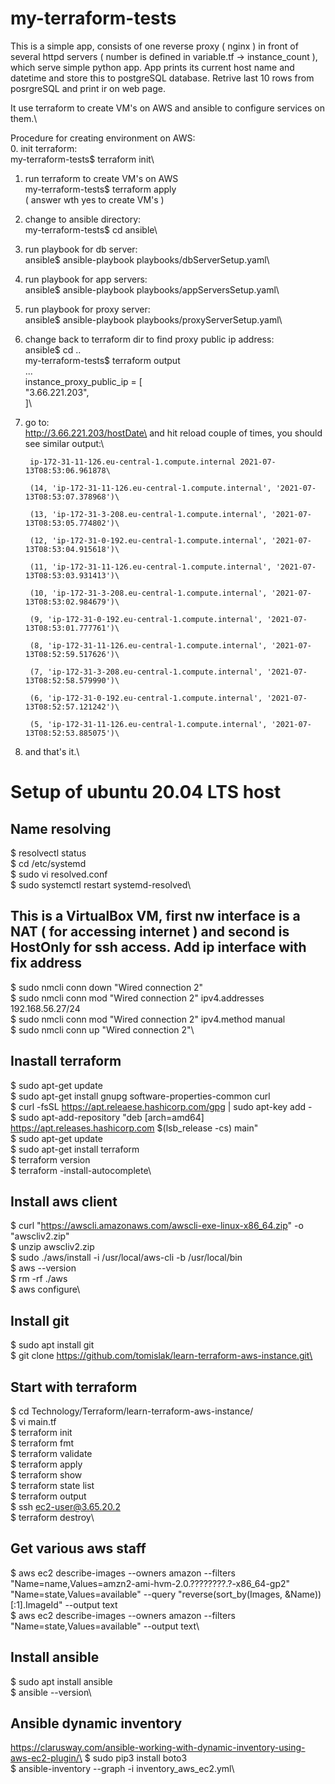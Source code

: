 # my-terraform-tests

This is a simple app, consists of one reverse proxy ( nginx ) in front of
several httpd servers ( number is defined in variable.tf -> instance_count ),
which serve simple python app. App prints its current host name and datetime
and store this to postgreSQL database. Retrive last 10 rows from posrgreSQL 
and print ir on web page. 

It use terraform to create VM's on AWS and ansible to configure services on them.\

Procedure for creating environment on AWS:\
0. init terraform:\
	my-terraform-tests$ terraform init\

1. run terraform to create VM's on AWS\
	my-terraform-tests$ terraform apply\
		( answer wth yes to create VM's )

2. change to ansible directory:\
	my-terraform-tests$ cd ansible\

3. run playbook for db server:\
	ansible$ ansible-playbook playbooks/dbServerSetup.yaml\

4. run playbook for app servers:\
	ansible$ ansible-playbook playbooks/appServersSetup.yaml\

5. run playbook for proxy server:\
	ansible$ ansible-playbook playbooks/proxyServerSetup.yaml\

6. change back to terraform dir to find proxy public ip address:\
	ansible$ cd ..\
	my-terraform-tests$ terraform output \
	...\
	instance_proxy_public_ip = [\
	  "3.66.221.203",\
	]\

7. go to:\
	http://3.66.221.203/hostDate\
   and hit reload couple of times, you should see similar output:\

		ip-172-31-11-126.eu-central-1.compute.internal 2021-07-13T08:53:06.961878\

		(14, 'ip-172-31-11-126.eu-central-1.compute.internal', '2021-07-13T08:53:07.378968')\

		(13, 'ip-172-31-3-208.eu-central-1.compute.internal', '2021-07-13T08:53:05.774802')\

		(12, 'ip-172-31-0-192.eu-central-1.compute.internal', '2021-07-13T08:53:04.915618')\

		(11, 'ip-172-31-11-126.eu-central-1.compute.internal', '2021-07-13T08:53:03.931413')\

		(10, 'ip-172-31-3-208.eu-central-1.compute.internal', '2021-07-13T08:53:02.984679')\

		(9, 'ip-172-31-0-192.eu-central-1.compute.internal', '2021-07-13T08:53:01.777761')\

		(8, 'ip-172-31-11-126.eu-central-1.compute.internal', '2021-07-13T08:52:59.517626')\

		(7, 'ip-172-31-3-208.eu-central-1.compute.internal', '2021-07-13T08:52:58.579990')\

		(6, 'ip-172-31-0-192.eu-central-1.compute.internal', '2021-07-13T08:52:57.121242')\

		(5, 'ip-172-31-11-126.eu-central-1.compute.internal', '2021-07-13T08:52:53.885075')\

8. and that's it.\



Setup of ubuntu 20.04 LTS host
==============================

Name resolving
--------------
$ resolvectl status\
$ cd /etc/systemd\
$ sudo vi resolved.conf\
$ sudo systemctl restart systemd-resolved\

This is a VirtualBox VM, first nw interface is a NAT ( for accessing internet )
and second is HostOnly for ssh access. Add ip interface with fix address
---------------------------------
$ sudo nmcli conn down "Wired connection 2"\
$ sudo nmcli conn mod "Wired connection 2" ipv4.addresses 192.168.56.27/24\
$ sudo nmcli conn mod "Wired connection 2" ipv4.method manual\
$ sudo nmcli conn up "Wired connection 2"\

Inastall terraform
------------------
$ sudo apt-get update\
$ sudo apt-get install gnupg software-properties-common curl\
$ curl -fsSL https://apt.releaese.hashicorp.com/gpg | sudo apt-key add -\
$ sudo apt-add-repository "deb [arch=amd64] https://apt.releases.hashicorp.com $(lsb_release -cs) main"\
$ sudo apt-get update\
$ sudo apt-get install terraform\
$ terraform version\
$ terraform -install-autocomplete\

Install aws client
------------------
$ curl "https://awscli.amazonaws.com/awscli-exe-linux-x86_64.zip" -o "awscliv2.zip"\
$ unzip awscliv2.zip\
$ sudo ./aws/install -i /usr/local/aws-cli -b /usr/local/bin\
$ aws --version\
$ rm -rf ./aws\
$ aws configure\

Install git
-----------
$ sudo apt install git\
$ git clone https://github.com/tomislak/learn-terraform-aws-instance.git\

Start with terraform
--------------------
$ cd Technology/Terraform/learn-terraform-aws-instance/\
$ vi main.tf\
$ terraform init\
$ terraform fmt\
$ terraform validate\
$ terraform apply\
$ terraform show\
$ terraform state list\
$ terraform output\
$ ssh ec2-user@3.65.20.2\
$ terraform destroy\


Get various aws staff
---------------------
$ aws ec2 describe-images     --owners amazon     --filters "Name=name,Values=amzn2-ami-hvm-2.0.????????.?-x86_64-gp2" "Name=state,Values=available"     --query "reverse(sort_by(Images, &Name))[:1].ImageId"     --output text\
$ aws ec2 describe-images     --owners amazon     --filters "Name=state,Values=available" --output text\

Install ansible
---------------
$ sudo apt install ansible\
$ ansible --version\

Ansible dynamic inventory
-------------------------
https://clarusway.com/ansible-working-with-dynamic-inventory-using-aws-ec2-plugin/\
$ sudo pip3 install boto3\
$ ansible-inventory --graph -i inventory_aws_ec2.yml\
